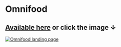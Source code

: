 # Omnifood
## [Available here](https://omnifood-wildwebdev.netlify.app/) or click the image &darr;
[<img alt="Omnifood landing page" src="https://github.com/user-attachments/assets/8e37eaff-f860-42ed-851f-3d311ab87cc8">](https://omnifood-wildwebdev.netlify.app/)
